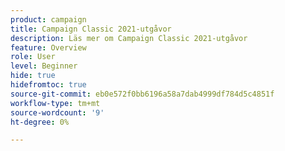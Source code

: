 ```yaml
---
product: campaign
title: Campaign Classic 2021-utgåvor
description: Läs mer om Campaign Classic 2021-utgåvor
feature: Overview
role: User
level: Beginner
hide: true
hidefromtoc: true
source-git-commit: eb0e572f0bb6196a58a7dab4999df784d5c4851f
workflow-type: tm+mt
source-wordcount: '9'
ht-degree: 0%

---
```


